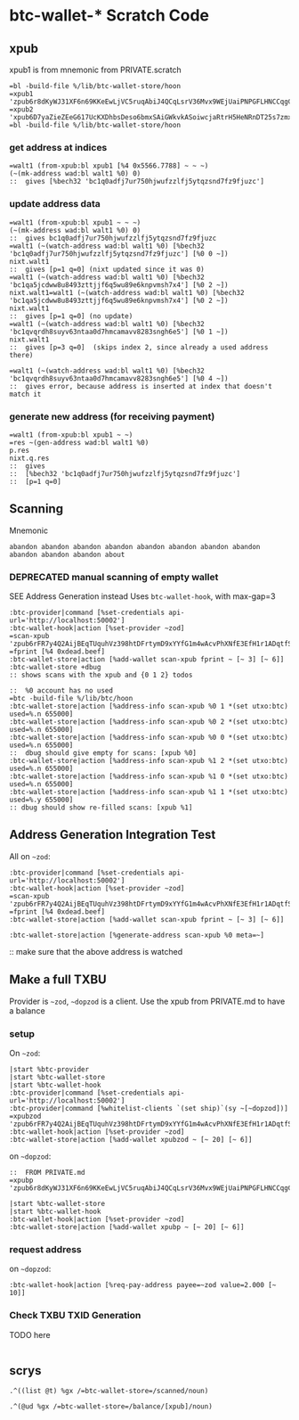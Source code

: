 # btc-wallet-* Scratch Code

## xpub
xpub1 is from mnemonic from PRIVATE.scratch
```
=bl -build-file %/lib/btc-wallet-store/hoon
=xpub1 'zpub6r8dKyWJ31XF6n69KKeEwLjVC5ruqAbiJ4QCqLsrV36Mvx9WEjUaiPNPGFLHNCCqgCdy6iZC8ZgHsm6a1AUTVBMVbKGemNcWFcwBGSjJKbD'
=xpub2 'xpub6D7yaZieZEeG617UcKXDhbsDeso6bmxSAiGWkvkASoiwcjaRtrH5HeNRnDT25s7zmxYzj6MtFe32dVqcf9YcBKKgn9THHjwn2uSjkvobK4e'
=bl -build-file %/lib/btc-wallet-store/hoon
```

### get address at indices
```
=walt1 (from-xpub:bl xpub1 [%4 0x5566.7788] ~ ~ ~)
(~(mk-address wad:bl walt1 %0) 0)
::  gives [%bech32 'bc1q0adfj7ur750hjwufzzlfj5ytqzsnd7fz9fjuzc']
```

### update address data
```
=walt1 (from-xpub:bl xpub1 ~ ~ ~)
(~(mk-address wad:bl walt1 %0) 0)
::  gives bc1q0adfj7ur750hjwufzzlfj5ytqzsnd7fz9fjuzc
=walt1 (~(watch-address wad:bl walt1 %0) [%bech32 'bc1q0adfj7ur750hjwufzzlfj5ytqzsnd7fz9fjuzc'] [%0 0 ~])
nixt.walt1
::  gives [p=1 q=0] (nixt updated since it was 0)
=walt1 (~(watch-address wad:bl walt1 %0) [%bech32 'bc1qa5jcdww8u8493zttjjf6q5wu89e6knpvmsh7x4'] [%0 2 ~])
nixt.walt1=walt1 (~(watch-address wad:bl walt1 %0) [%bech32 'bc1qa5jcdww8u8493zttjjf6q5wu89e6knpvmsh7x4'] [%0 2 ~])
nixt.walt1
::  gives [p=1 q=0] (no update)
=walt1 (~(watch-address wad:bl walt1 %0) [%bech32 'bc1qvqrdh8suyv63ntaa0d7hmcamavv8283sngh6e5'] [%0 1 ~])
nixt.walt1
::  gives [p=3 q=0]  (skips index 2, since already a used address there)

=walt1 (~(watch-address wad:bl walt1 %0) [%bech32 'bc1qvqrdh8suyv63ntaa0d7hmcamavv8283sngh6e5'] [%0 4 ~])
::  gives error, because address is inserted at index that doesn't match it
```

### generate new address (for receiving payment)
```
=walt1 (from-xpub:bl xpub1 ~ ~)
=res ~(gen-address wad:bl walt1 %0)
p.res
nixt.q.res
::  gives 
::  [%bech32 'bc1q0adfj7ur750hjwufzzlfj5ytqzsnd7fz9fjuzc']
::  [p=1 q=0]
```

## Scanning
Mnemonic
```
abandon abandon abandon abandon abandon abandon abandon abandon abandon abandon abandon about
```

### DEPRECATED manual scanning of empty wallet
SEE Address Generation instead
Uses `btc-wallet-hook`, with max-gap=3
```
:btc-provider|command [%set-credentials api-url='http://localhost:50002']
:btc-wallet-hook|action [%set-provider ~zod]
=scan-xpub 'zpub6rFR7y4Q2AijBEqTUquhVz398htDFrtymD9xYYfG1m4wAcvPhXNfE3EfH1r1ADqtfSdVCToUG868RvUUkgDKf31mGDtKsAYz2oz2AGutZYs'
=fprint [%4 0xdead.beef]
:btc-wallet-store|action [%add-wallet scan-xpub fprint ~ [~ 3] [~ 6]]
:btc-wallet-store +dbug
:: shows scans with the xpub and {0 1 2} todos

::  %0 account has no used
=btc -build-file %/lib/btc/hoon
:btc-wallet-store|action [%address-info scan-xpub %0 1 *(set utxo:btc) used=%.n 655000]
:btc-wallet-store|action [%address-info scan-xpub %0 2 *(set utxo:btc) used=%.n 655000]
:btc-wallet-store|action [%address-info scan-xpub %0 0 *(set utxo:btc) used=%.n 655000]
::  dbug should give empty for scans: [xpub %0]
:btc-wallet-store|action [%address-info scan-xpub %1 2 *(set utxo:btc) used=%.n 655000]
:btc-wallet-store|action [%address-info scan-xpub %1 0 *(set utxo:btc) used=%.n 655000]
:btc-wallet-store|action [%address-info scan-xpub %1 1 *(set utxo:btc) used=%.y 655000]
:: dbug should show re-filled scans: [xpub %1]
```


## Address Generation Integration Test
All on `~zod`:
```
:btc-provider|command [%set-credentials api-url='http://localhost:50002']
:btc-wallet-hook|action [%set-provider ~zod]
=scan-xpub 'zpub6rFR7y4Q2AijBEqTUquhVz398htDFrtymD9xYYfG1m4wAcvPhXNfE3EfH1r1ADqtfSdVCToUG868RvUUkgDKf31mGDtKsAYz2oz2AGutZYs'
=fprint [%4 0xdead.beef]
:btc-wallet-store|action [%add-wallet scan-xpub fprint ~ [~ 3] [~ 6]]

:btc-wallet-store|action [%generate-address scan-xpub %0 meta=~]
```
:: make sure that the above address is watched


## Make a full TXBU
Provider is `~zod`, `~dopzod` is a client.  Use the xpub from PRIVATE.md to have a balance

### setup
On `~zod`:
```
|start %btc-provider
|start %btc-wallet-store
|start %btc-wallet-hook
:btc-provider|command [%set-credentials api-url='http://localhost:50002']
:btc-provider|command [%whitelist-clients `(set ship)`(sy ~[~dopzod])]
=xpubzod 'zpub6rFR7y4Q2AijBEqTUquhVz398htDFrtymD9xYYfG1m4wAcvPhXNfE3EfH1r1ADqtfSdVCToUG868RvUUkgDKf31mGDtKsAYz2oz2AGutZYs'
:btc-wallet-hook|action [%set-provider ~zod]
:btc-wallet-store|action [%add-wallet xpubzod ~ [~ 20] [~ 6]]
```

on `~dopzod`:
```
::  FROM PRIVATE.md
=xpubp 'zpub6r8dKyWJ31XF6n69KKeEwLjVC5ruqAbiJ4QCqLsrV36Mvx9WEjUaiPNPGFLHNCCqgCdy6iZC8ZgHsm6a1AUTVBMVbKGemNcWFcwBGSjJKbD'

|start %btc-wallet-store
|start %btc-wallet-hook
:btc-wallet-hook|action [%set-provider ~zod]
:btc-wallet-store|action [%add-wallet xpubp ~ [~ 20] [~ 6]]
```

### request address
on `~dopzod`:
```
:btc-wallet-hook|action [%req-pay-address payee=~zod value=2.000 [~ 10]]
```

### Check TXBU TXID Generation
TODO here
```

```


## scrys
```
.^((list @t) %gx /=btc-wallet-store=/scanned/noun)

.^(@ud %gx /=btc-wallet-store=/balance/[xpub]/noun)
```

